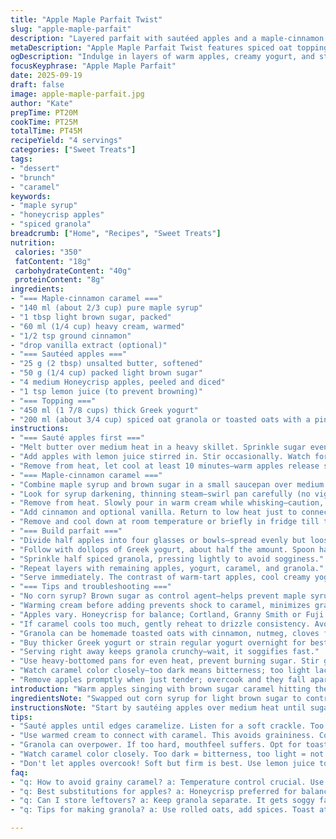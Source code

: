 ```yaml
---
title: "Apple Maple Parfait Twist"
slug: "apple-maple-parfait"
description: "Layered parfait with sautéed apples and a maple-cinnamon caramel sauce, creamy yogurt, and a crunchy spiced oat topping. Uses brown sugar and vanilla extract instead of corn syrup and plain granola. Efficient steps with focus on caramelization chemistry and how to avoid grainy sauce. Adjusts cook and chill times slightly to favor texture. Substitutions and troubleshooting included."
metaDescription: "Apple Maple Parfait Twist features spiced oat topping and sautéed apples. A layered treat with creamy yogurt and rich maple-cinnamon caramel."
ogDescription: "Indulge in layers of warm apples, creamy yogurt, and sticky caramel. Apple Maple Parfait Twist is a brunch favorite anyone can savor."
focusKeyphrase: "Apple Maple Parfait"
date: 2025-09-19
draft: false
image: apple-maple-parfait.jpg
author: "Kate"
prepTime: PT20M
cookTime: PT25M
totalTime: PT45M
recipeYield: "4 servings"
categories: ["Sweet Treats"]
tags:
- "dessert"
- "brunch"
- "caramel"
keywords:
- "maple syrup"
- "honeycrisp apples"
- "spiced granola"
breadcrumb: ["Home", "Recipes", "Sweet Treats"]
nutrition: 
 calories: "350"
 fatContent: "18g"
 carbohydrateContent: "40g"
 proteinContent: "8g"
ingredients:
- "=== Maple-cinnamon caramel ==="
- "140 ml (about 2/3 cup) pure maple syrup"
- "1 tbsp light brown sugar, packed"
- "60 ml (1/4 cup) heavy cream, warmed"
- "1/2 tsp ground cinnamon"
- "drop vanilla extract (optional)"
- "=== Sautéed apples ==="
- "25 g (2 tbsp) unsalted butter, softened"
- "50 g (1/4 cup) packed light brown sugar"
- "4 medium Honeycrisp apples, peeled and diced"
- "1 tsp lemon juice (to prevent browning)"
- "=== Topping ==="
- "450 ml (1 7/8 cups) thick Greek yogurt"
- "200 ml (about 3/4 cup) spiced oat granola or toasted oats with a pinch of cinnamon and nutmeg"
instructions:
- "=== Sauté apples first ==="
- "Melt butter over medium heat in a heavy skillet. Sprinkle sugar evenly to dissolve—listen for soft crackle, not burning."
- "Add apples with lemon juice stirred in. Stir occasionally. Watch for edges caramelizing—golden amber patches appear, apples soften but stay firm enough to hold shape."
- "Remove from heat, let cool at least 10 minutes—warm apples release steam that helps meld flavors."
- "=== Maple-cinnamon caramel ==="
- "Combine maple syrup and brown sugar in a small saucepan over medium heat. Stir until sugar dissolves and syrup thickens to a slow bubble."
- "Look for syrup darkening, thinning steam—swirl pan carefully (no vigorous stirring) to avoid crystallization."
- "Remove from heat. Slowly pour in warm cream while whisking—caution, hot steam and splatter. Whisk until smooth."
- "Add cinnamon and optional vanilla. Return to low heat just to connect mixture—no boil! Takes about 2-3 minutes to get a cohesive sauce with shiny texture."
- "Remove and cool down at room temperature or briefly in fridge till thickened but pourable. Too cold makes it stiff, too warm runs off layers."
- "=== Build parfait ==="
- "Divide half apples into four glasses or bowls—spread evenly but loosely packed."
- "Follow with dollops of Greek yogurt, about half the amount. Spoon half maple-caramel over yogurt (the thick sauce clings well)."
- "Sprinkle half spiced granola, pressing lightly to avoid sogginess."
- "Repeat layers with remaining apples, yogurt, caramel, and granola."
- "Serve immediately. The contrast of warm-tart apples, cool creamy yogurt, sticky-sweet caramel, and crunchy spiced oats is crucial."
- "=== Tips and troubleshooting ==="
- "No corn syrup? Brown sugar as control agent—helps prevent maple syrup from crystallizing; any light sugar works but dark may overpower flavor."
- "Warming cream before adding prevents shock to caramel, minimizes grainy texture. Stop boiling caramel after cream incorporation—too hot, breaks emulsion."
- "Apples vary. Honeycrisp for balance; Cortland, Granny Smith or Fuji work but adjust sugar if too tart or sweet."
- "If caramel cools too much, gently reheat to drizzle consistency. Avoid overheating or reheating multiple times."
- "Granola can be homemade toasted oats with cinnamon, nutmeg, cloves for a twist; too hard granola cuts mouthfeel."
- "Buy thicker Greek yogurt or strain regular yogurt overnight for best texture."
- "Serving right away keeps granola crunchy—wait, it soggifies fast."
- "Use heavy-bottomed pans for even heat, prevent burning sugar. Stir gently or swirl pan to prevent harsh crystal growth."
- "Watch caramel color closely—too dark means bitterness; too light lacks depth."
- "Remove apples promptly when just tender; overcook and they fall apart."
introduction: "Warm apples singing with brown sugar caramel hitting the edges of the pan. That sticky golden river—the maple-cinnamon caramel slowly thickening. Crunchy oats dusted with cinnamon, cooled Greek yogurt layered in between. Notes of tang, sweetness, and subtle spice all jostling in each bite. Simple shifted by technique. Timing matters. Overcook apples and you lose texture; undercooking leaves rawness. Sauce that’s grainy or too runny breaks the rhythm. Real kitchen tricks here—not just measurements. How to watch sugar, hear the crackle, spot caramel color, prevent crystallization—your senses as timers, tools. The classic ingredients replaced, quantities nudged, to reach a better balance, more depth. No shortcuts, no fluff."
ingredientsNote: "Swapped out corn syrup for light brown sugar to control crystallization and deepen caramel notes. Brown sugar is a readily available pantry swap but adds molasses undertones you must embrace. Maple syrup quantity bumped slightly for richer caramel, with cinnamon lending earthiness and complexity. Cream warmed to avoid shocking hot syrup, maintaining sauce silkiness—skip this and get a grainy mess. Chose Honeycrisp apples for their sweet-tart balance, firm yet juicy—other varieties need sugar adjustment to harmonize acidity and sweetness. Lemon juice added during apple sauté to hold color and brightness. Granola swapped for a homemade spiced oat topping, crunch and subtle flavors allied with the caramel for layered aromas and textures. Greek yogurt thick and slightly tangy provides a cooling counterpoint—strain regular yogurt if you can't find Greek. Butter amount trimmed slightly to avoid overpowering richness but enough fat to fund proper caramelization and mouthfeel."
instructionsNote: "Start by sautéing apples over medium heat until sugar fully dissolves and the edges begin caramelizing—sound cues from gentle crackles and visual amber patches on fruit show progression. Move apples off heat to cool; residual warmth will meld flavors and soften further while maintaining structure. Caramel preparation demands attention: dissolve brown sugar fully in maple syrup at medium heat—watch subtle color change and swirl the pan for even cooking, avoiding stirring. Adding warmed cream gradually while whisking prevents curdling and graininess. After gently reconnecting on low heat, seasoning with cinnamon and a touch of vanilla lifts complexity. Serve immediately; layering maintains granola’s crunch. Reheat caramel gently if it thickens too much—do not boil again. Avoid heavy stirring that encourages crystallization or breaking the sauce. Recognize doneness by color and aroma rather than timer alone. Baking soda or other chemicals not needed; patience and senses paramount."
tips:
- "Sauté apples until edges caramelize. Listen for a soft crackle. Too dark? It burns. Too light? Not enough flavor. Alway, adjust heat quickly."
- "Use warmed cream to connect with caramel. This avoids graininess. Cooking noises matter. Stir slowly, swirling pan helps, don't overdo it."
- "Granola can overpower. If too hard, mouthfeel suffers. Opt for toasted oats at home sprinkled with cinnamon. Adjust based on texture preference."
- "Watch caramel color closely. Too dark = bitterness, too light = not rich. Test swirl technique, feel syrup’s viscosity. Adjust heat as needed."
- "Don't let apples overcook! Soft but firm is best. Use lemon juice to keep color. Quick cooling helps flavors meld without mushiness."
faq:
- "q: How to avoid grainy caramel? a: Temperature control crucial. Use warm cream, stir gently. If it thickens, reheat gently. Avoid boiling again."
- "q: Best substitutions for apples? a: Honeycrisp preferred for balance. Cortland or Fuji can work but adjust sugar depending on tartness."
- "q: Can I store leftovers? a: Keep granola separate. It gets soggy fast. Parfait layers keep in the fridge but fresh is better."
- "q: Tips for making granola? a: Use rolled oats, add spices. Toast at low temp until golden. Mix, cool, watch texture closely."

---
```

